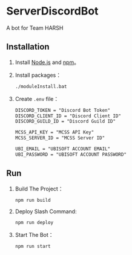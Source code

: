 # ServerDiscordBot
A bot for Team HARSH

## Installation
1. Install [Node.js](https://nodejs.org/) and [npm](https://www.npmjs.com/)。

2. Install packages：
   ```bash
   ./moduleInstall.bat
   ```

3. Create `.env` file：
     ```md
     DISCORD_TOKEN = "Discord Bot Token"
     DISCORD_CLIENT_ID = "Discord Client ID"
     DISCORD_GUILD_ID = "Discord Guild ID"

     MCSS_API_KEY = "MCSS API Key"
     MCSS_SERVER_ID = "MCSS Server ID"

     UBI_EMAIL = "UBISOFT ACCOUNT EMAIL"
     UBI_PASSWORD = "UBISOFT ACCOUNT PASSWORD"
     ```

## Run
1. Build The Project：
   ```bash
   npm run build
   ```

2. Deploy Slash Command:
   ```bash
   npm run deploy
   ```
   
3. Start The Bot：
   ```bash
   npm run start
   ```
